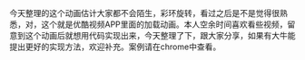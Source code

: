 今天整理的这个动画估计大家都不会陌生，彩环旋转，看过之后是不是觉得很熟悉，对，这个就是优酷视频APP里面的加载动画。本人空余时间喜欢看些视频，留意到这个动画后就想用代码实现出来，今天整理了下，跟大家分享，如果有大牛能提出更好的实现方法，欢迎补充。案例请在chrome中查看。